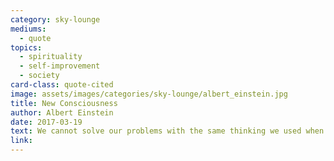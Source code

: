 ```yaml
---
category: sky-lounge
mediums:
  - quote
topics:
  - spirituality
  - self-improvement
  - society
card-class: quote-cited
image: assets/images/categories/sky-lounge/albert_einstein.jpg
title: New Consciousness
author: Albert Einstein
date: 2017-03-19
text: We cannot solve our problems with the same thinking we used when creating them.
link:
---
```

